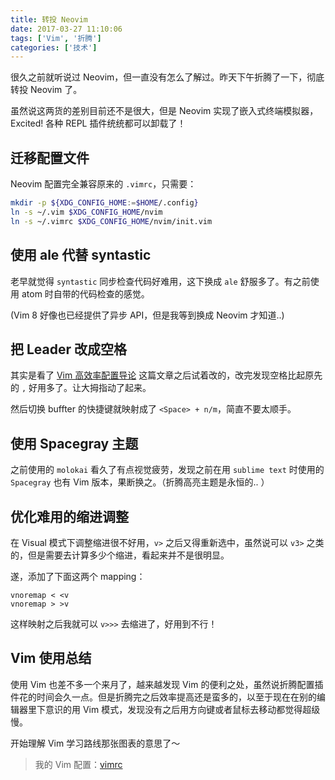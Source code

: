 ```yaml
---
title: 转投 Neovim
date: 2017-03-27 11:10:06
tags: ['Vim', '折腾']
categories: ['技术']
---
```


很久之前就听说过 Neovim，但一直没有怎么了解过。昨天下午折腾了一下，彻底转投 Neovim 了。

虽然说这两货的差别目前还不是很大，但是 Neovim 实现了嵌入式终端模拟器，Excited! 各种 REPL 插件统统都可以卸载了！

<!--more-->

## 迁移配置文件
Neovim 配置完全兼容原来的 `.vimrc`，只需要：

``` bash
mkdir -p ${XDG_CONFIG_HOME:=$HOME/.config}
ln -s ~/.vim $XDG_CONFIG_HOME/nvim
ln -s ~/.vimrc $XDG_CONFIG_HOME/nvim/init.vim
```

## 使用 ale 代替 syntastic
老早就觉得 `syntastic` 同步检查代码好难用，这下换成 `ale` 舒服多了。有之前使用 atom 时自带的代码检查的感觉。

(Vim 8 好像也已经提供了异步 API，但是我等到换成 Neovim 才知道..)

## 把 Leader 改成空格
其实是看了 [Vim 高效率配置导论](https://zhuanlan.zhihu.com/p/25905625) 这篇文章之后试着改的，改完发现空格比起原先的 `,` 好用多了。让大拇指动了起来。

然后切换 buffter 的快捷键就映射成了 `<Space> + n/m`，简直不要太顺手。

## 使用 Spacegray 主题
之前使用的 `molokai` 看久了有点视觉疲劳，发现之前在用 `sublime text` 时使用的 `Spacegray` 也有 Vim 版本，果断换之。（折腾高亮主题是永恒的.. ）

## 优化难用的缩进调整
在 Visual 模式下调整缩进很不好用，`v>` 之后又得重新选中，虽然说可以 `v3>` 之类的，但是需要去计算多少个缩进，看起来并不是很明显。

遂，添加了下面这两个 mapping：

```
vnoremap < <v
vnoremap > >v
```

这样映射之后我就可以 `v>>>` 去缩进了，好用到不行！

## Vim 使用总结
使用 Vim 也差不多一个来月了，越来越发现 Vim 的便利之处，虽然说折腾配置插件花的时间会久一点。但是折腾完之后效率提高还是蛮多的，以至于现在在别的编辑器里下意识的用 Vim 模式，发现没有之后用方向键或者鼠标去移动都觉得超级慢。

开始理解 Vim 学习路线那张图表的意思了～

> 我的 Vim 配置：[vimrc](https://github.com/ahonn/vimrc)


